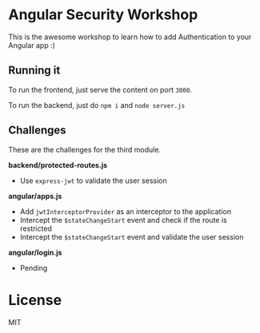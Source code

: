 # Angular Security Workshop

This is the awesome workshop to learn how to add Authentication to your Angular app :)

## Running it

To run the frontend, just serve the content on port `3000`.

To run the backend, just do `npm i` and `node server.js`

## Challenges

These are the challenges for the third module.

**backend/protected-routes.js**

- Use `express-jwt` to validate the user session

**angular/apps.js**

- Add `jwtInterceptorProvider` as an interceptor to the application
- Intercept the `$stateChangeStart` event and check if the route is restricted
- Intercept the `$stateChangeStart` event and validate the user session

**angular/login.js**

- Pending

# License

MIT
